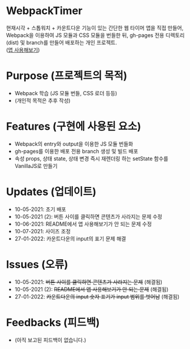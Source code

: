# WebpackTimer
현재시각 + 스톱워치 + 카운트다운 기능이 있는 간단한 웹 타이머 앱을 직접 만들어, Webpack을 이용하여 JS 모듈과 CSS 모듈을 번들한 뒤, gh-pages 전용 디렉토리(dist) 및 branch를 만들어 배포하는 개인 프로젝트.   
([앱 사용해보기](https://kuman514.github.io/WebpackTimer/))

# Purpose (프로젝트의 목적)
- Webpack 학습 (JS 모듈 번들, CSS 로더 등등)
- (개인적 목적은 추후 작성)

# Features (구현에 사용된 요소)
- Webpack의 entry와 output을 이용한 JS 모듈 번들화
- gh-pages를 이용한 배포 전용 branch 생성 및 빌드 배포
- 속성 props, 상태 state, 상태 변경 즉시 재렌더링 하는 setState 함수를 VanillaJS로 만들기

# Updates (업데이트)
- 10-05-2021: 초기 배포
- 10-05-2021 (2): 버튼 사이를 클릭하면 콘텐츠가 사라지는 문제 수정
- 10-06-2021: README에서 앱 사용해보기가 안 되는 문제 수정
- 10-07-2021: 사이즈 조정
- 27-01-2022: 카운트다운의 input의 표기 문제 해결

# Issues (오류)
- 10-05-2021: ~~버튼 사이를 클릭하면 콘텐츠가 사라지는 문제~~ (해결됨)
- 10-05-2021 (2): ~~README에서 앱 사용해보기가 안 되는 문제~~ (해결됨)
- 27-01-2022: ~~카운트다운의 input 숫자 표기가 input 범위를 벗어남~~ (해결됨)

# Feedbacks (피드백)
- (아직 보고된 피드백이 없습니다.)
